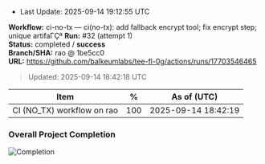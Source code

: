 - Last Update: 2025-09-14 19:12:55 UTC


<!-- BEGIN:RUN_SNAPSHOT -->

**Workflow:** ci-no-tx — ci(no-tx): add fallback encrypt tool; fix encrypt step; unique artifaΓÇª
**Run:** #32 (attempt 1)  
**Status:** completed / **success**  
**Branch/SHA:** rao @ 1be5cc0  
**URL:** https://github.com/balkeumlabs/tee-fl-0g/actions/runs/17703546465

> Updated: 2025-09-14 18:42:18 UTC

<!-- END:RUN_SNAPSHOT -->



<!-- BEGIN:PERCENTS -->

| Item                         | %   | As of (UTC)              |
|-----------------------------|-----|---------------------------|
| CI (NO_TX) workflow on rao  | 100 | 2025-09-14 18:42:19 |

<!-- END:PERCENTS -->



<!-- OVERALL_START -->
### Overall Project Completion
![Completion](https://img.shields.io/badge/completion-<PERCENT>%25-<COLOR>)
<!-- OVERALL_END -->
